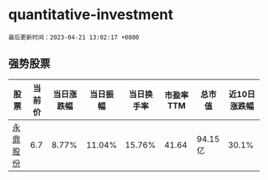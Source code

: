 # quantitative-investment

`最后更新时间：2023-04-21 13:02:17 +0800`

## 强势股票

|股票|当前价|当日涨跌幅|当日振幅|当日换手率|市盈率TTM|总市值|近10日涨跌幅|
|----|----|----|----|----|----|----|----|
|[永鼎股份](https://xueqiu.com/S/SH600105)|6.7|8.77%|11.04%|15.76%|41.64|94.15亿|30.1%|
